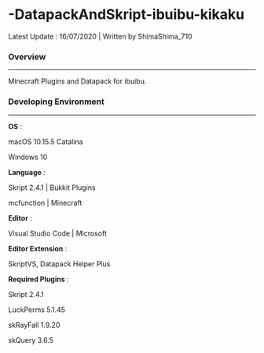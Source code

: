 # -DatapackAndSkript-ibuibu-kikaku

Latest Update : 16/07/2020 | Written by ShimaShima_710

### Overview

---

Minecraft Plugins  and Datapack for ibuibu.


### Developing Environment

---

**OS** : 

macOS 10.15.5 Catalina

Windows 10

**Language** :

Skript 2.4.1 | Bukkit Plugins 

mcfunction | Minecraft

**Editor** :

Visual Studio Code | Microsoft

**Editor Extension** : 

SkriptVS, Datapack Helper Plus

**Required Plugins** :

Skript 2.4.1

LuckPerms 5.1.45

skRayFall 1.9.20

skQuery 3.6.5
